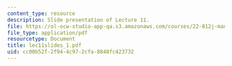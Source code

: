 ```yaml
---
content_type: resource
description: Slide presentation of Lecture 11.
file: https://ol-ocw-studio-app-qa.s3.amazonaws.com/courses/22-812j-managing-nuclear-technology-spring-2004/cc00b52f2f944c972cfa8848fc423732_lec11slides_1.pdf
file_type: application/pdf
resourcetype: Document
title: lec11slides_1.pdf
uid: cc00b52f-2f94-4c97-2cfa-8848fc423732
---
```

